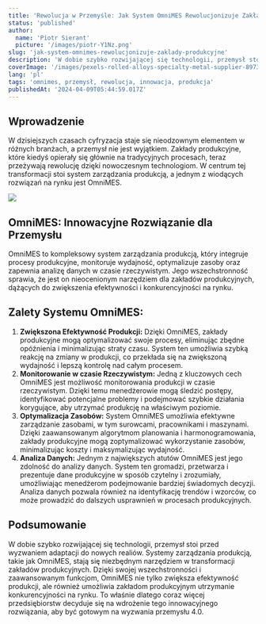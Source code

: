 ```yaml
---
title: 'Rewolucja w Przemyśle: Jak System OmniMES Rewolucjonizuje Zakłady Produkcyjne'
status: 'published'
author:
  name: 'Piotr Sierant'
  picture: '/images/piotr-Y1Nz.png'
slug: 'jak-system-omnimes-rewolucjonizuje-zaklady-produkcyjne'
description: 'W dobie szybko rozwijającej się technologii, przemysł stoi przed wyzwaniem adaptacji do nowych realiów. Systemy zarządzania produkcją, takie jak OmniMES, stają się niezbędnym narzędziem w transformacji zakładów produkcyjnych.'
coverImage: '/images/pexels-rolled-alloys-specialty-metal-supplier-8973132--1--M1Mj.jpg'
lang: 'pl'
tags: 'omnimes, przemysł, rewolucja, innowacja, produkcja'
publishedAt: '2024-04-09T05:44:59.017Z'
---
```


## Wprowadzenie

W dzisiejszych czasach cyfryzacja staje się nieodzownym elementem w różnych branżach, a przemysł nie jest wyjątkiem. Zakłady produkcyjne, które kiedyś opierały się głównie na tradycyjnych procesach, teraz przeżywają rewolucję dzięki nowoczesnym technologiom. W centrum tej transformacji stoi system zarządzania produkcją, a jednym z wiodących rozwiązań na rynku jest OmniMES.

![](/images/obraz-A0MT.jpg)

## OmniMES: Innowacyjne Rozwiązanie dla Przemysłu

OmniMES to kompleksowy system zarządzania produkcją, który integruje procesy produkcyjne, monitoruje wydajność, optymalizuje zasoby oraz zapewnia analizę danych w czasie rzeczywistym. Jego wszechstronność sprawia, że jest on nieocenionym narzędziem dla zakładów produkcyjnych, dążących do zwiększenia efektywności i konkurencyjności na rynku.

## Zalety Systemu OmniMES:

1. **Zwiększona Efektywność Produkcji:** Dzięki OmniMES, zakłady produkcyjne mogą optymalizować swoje procesy, eliminując zbędne opóźnienia i minimalizując straty czasu. System ten umożliwia szybką reakcję na zmiany w produkcji, co przekłada się na zwiększoną wydajność i lepszą kontrolę nad całym procesem.
2. **Monitorowanie w czasie Rzeczywistym:** Jedną z kluczowych cech OmniMES jest możliwość monitorowania produkcji w czasie rzeczywistym. Dzięki temu menedżerowie mogą śledzić postępy, identyfikować potencjalne problemy i podejmować szybkie działania korygujące, aby utrzymać produkcję na właściwym poziomie.
3. **Optymalizacja Zasobów:** System OmniMES umożliwia efektywne zarządzanie zasobami, w tym surowcami, pracownikami i maszynami. Dzięki zaawansowanym algorytmom planowania i harmonogramowania, zakłady produkcyjne mogą zoptymalizować wykorzystanie zasobów, minimalizując koszty i maksymalizując wydajność.
4. **Analiza Danych:** Jednym z największych atutów OmniMES jest jego zdolność do analizy danych. System ten gromadzi, przetwarza i prezentuje dane produkcyjne w sposób czytelny i zrozumiały, umożliwiając menedżerom podejmowanie bardziej świadomych decyzji. Analiza danych pozwala również na identyfikację trendów i wzorców, co może prowadzić do dalszych usprawnień w procesach produkcyjnych.

## Podsumowanie

W dobie szybko rozwijającej się technologii, przemysł stoi przed wyzwaniem adaptacji do nowych realiów. Systemy zarządzania produkcją, takie jak OmniMES, stają się niezbędnym narzędziem w transformacji zakładów produkcyjnych. Dzięki swojej wszechstronności i zaawansowanym funkcjom, OmniMES nie tylko zwiększa efektywność produkcji, ale również umożliwia zakładom produkcyjnym utrzymanie konkurencyjności na rynku. To właśnie dlatego coraz więcej przedsiębiorstw decyduje się na wdrożenie tego innowacyjnego rozwiązania, aby być gotowym na wyzwania przemysłu 4.0.